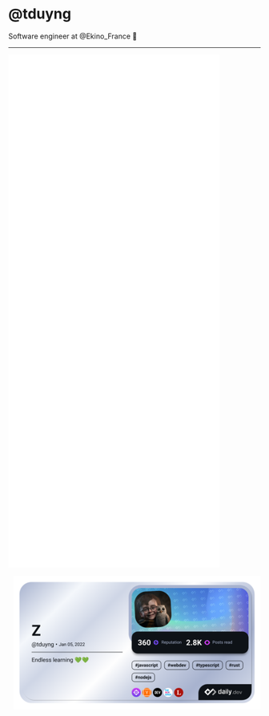 # @tduyng

Software engineer at @Ekino_France 👋

---

![Metrics](./metrics.svg)

<div style="display: flex; justify-content: left; margin-left: 10px;">
    <a href="https://app.daily.dev/tduyng">
        <img src="./devcard.png" width="500" alt="Tien Duy's Dev Card"/>
    </a>
</div>

<!-- <a href="https://app.daily.dev/tduyng">
<img src="./devcard.svg" width="250" alt="Tien Duy's Dev Card"/>
</a>
<a href="https://github-readme-stats.vercel.app/api/top-langs/?username=tduyng&theme=gruvbox&langs_count=5&hide=html,css,scss,TSQL,VBA">
<img src="https://github-readme-stats.vercel.app/api/top-langs/?username=tduyng&theme=gruvbox&langs_count=5&hide=html,css,scss,TSQL,VBA" width="360" alt="Top langs"/>
</a> -->
<!-- <a href="https://github-readme-stats.vercel.app/api?username=tduyng&show_icons=true&count_private=true&line_height=40&theme=gruvbox">
<img src="https://github-readme-stats.vercel.app/api?username=tduyng&show_icons=true&count_private=true&line_height=40&theme=gruvbox" width="320"  alt="TienDuy Github stats"/>
</a> -->
